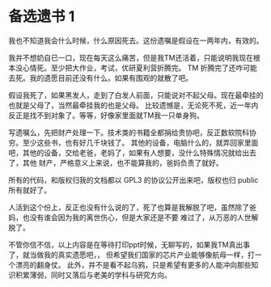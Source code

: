 备选遗书 1
===

我也不知道我会什么时候，什么原因死去。这份遗嘱是假设在一两年内，有效的。

我并不想奶自已一口，现在每天这么痛苦，但是我TM还活着，只能说明我现在根本没心情死。至少把大作业，考试，优研夏利营折腾完。
TM 折腾完了还咋可能去死。我的遗愿目前还没有什么。如果有围观的就散了吧。

假设我死了，如果黑发人，走到了白发人前面，只能说对不起父母。现在最牵挂的也就是父母了，当然最牵挂我的也是父母。
比较遗憾是，无论死不死，近一年内反正是找不到对象了。等等，好像家里面就TM我一只单身狗。

写遗嘱么，先把财产处理一下。技术类的书籍全都捐给贵协吧，反正数软院科协穷。至少这些书，也有好几千块钱了。
其他的设备，电脑什么的，就弄回家里面吧，其他的设备，交给老爸，老妈了，如果有人想要，没什么特殊情况就给出去了，其他
财产，严格意义上来说，也不能算我的，爸妈负责了就好。

所有的代码，和版权归我的文档都以 GPL3 的协议公开出来吧，版权也归 public 所有就好了。

人活到这个份上，反正也没有什么说的了，死了也算是我解脱了吧，虽然除了爸妈，也没有谁会因为我的离世伤心，但是大家还是不要
难过了，从万恶的人世解脱了。


不管你信不信，以上内容是在等待打印ppt时候，无聊写的，如果我TM真出事了，就当做我的真实遗愿吧，，
但希望我们国家的芯片产业能够像航母一样，打一个漂亮的翻身仗。
此外，并不是看不起乌鸦，只是希望有更多的人能冲向那些知识积累薄弱，同时又落后与老美的学科与研究方向。